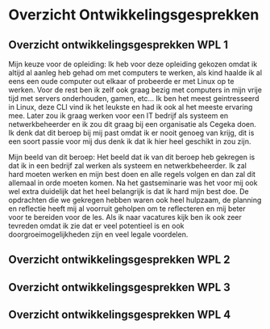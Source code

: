 # Overzicht Ontwikkelingsgesprekken

## Overzicht ontwikkelingsgesprekken WPL 1
Mijn keuze voor de opleiding:
Ik heb voor deze opleiding gekozen omdat ik altijd al aanleg heb gehad om met computers te werken, als kind haalde ik al eens een oude computer out elkaar of probeerde er met Linux op te werken.
Voor de rest ben ik zelf ook graag bezig met computers in mijn vrije tijd met servers onderhouden, gamen, etc...
Ik ben het meest geintresseerd in Linux, deze CLI vind ik het leukste en had ik ook al het meeste ervaring mee.
Later zou ik graag werken voor een IT bedrijf als systeem en netwerkbeheerder en ik zou dit graag bij een organisatie als Cegeka doen.
Ik denk dat dit beroep bij mij past omdat ik er nooit genoeg van krijg, dit is een soort passie voor mij dus denk ik dat ik hier heel geschikt in zou zijn.

Mijn beeld van dit beroep:
Het beeld dat ik van dit beroep heb gekregen is dat ik in een bedrijf zal werken als systeem en netwerkbeheerder.
Ik zal hard moeten werken en mijn best doen en alle regels volgen en dan zal dit allemaal in orde moeten komen.
Na het gastseminarie was het voor mij ook wel extra duidelijk dat het heel belangrijk is dat ik hard mijn best doe.
De opdrachten die we gekregen hebben waren ook heel hulpzaam, de planning en reflectie heeft mij al voorruit geholpen om te reflecteren en mij beter voor te bereiden voor de les.
Als ik naar vacatures kijk ben ik ook zeer tevreden omdat ik zie dat er veel potentieel is en ook doorgroeimogelijkheden zijn en veel legale voordelen.
## Overzicht ontwikkelingsgesprekken WPL 2

## Overzicht ontwikkelingsgesprekken WPL 3

## Overzicht ontwikkelingsgesprekken WPL 4
